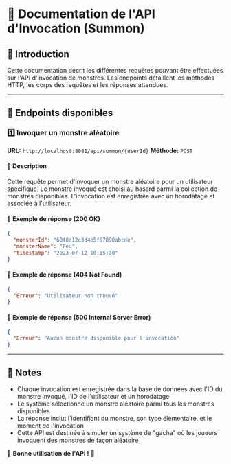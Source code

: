 # 📌 Documentation de l'API d'Invocation (Summon)

## 📢 Introduction
Cette documentation décrit les différentes requêtes pouvant être effectuées sur l'API d'invocation de monstres. Les endpoints détaillent les méthodes HTTP, les corps des requêtes et les réponses attendues.

---

## 🚀 Endpoints disponibles

### 1️⃣ Invoquer un monstre aléatoire
**URL:** `http://localhost:8081/api/summon/{userId}`
**Méthode:** `POST`

#### 🔹 Description
Cette requête permet d'invoquer un monstre aléatoire pour un utilisateur spécifique. Le monstre invoqué est choisi au hasard parmi la collection de monstres disponibles. L'invocation est enregistrée avec un horodatage et associée à l'utilisateur.

#### 🔹 Exemple de réponse (200 OK)
```json
{
  "monsterId": "60f8a12c3d4e5f67890abcde",
  "monsterName": "Feu",
  "timestamp": "2023-07-12 10:15:30"
}
```

#### 🔹 Exemple de réponse (404 Not Found)
```json
{
  "Erreur": "Utilisateur non trouvé"
}
```

#### 🔹 Exemple de réponse (500 Internal Server Error)
```json
{
  "Erreur": "Aucun monstre disponible pour l'invocation"
}
```

---

## 📌 Notes
- Chaque invocation est enregistrée dans la base de données avec l'ID du monstre invoqué, l'ID de l'utilisateur et un horodatage
- Le système sélectionne un monstre aléatoire parmi tous les monstres disponibles
- La réponse inclut l'identifiant du monstre, son type élémentaire, et le moment de l'invocation
- Cette API est destinée à simuler un système de "gacha" où les joueurs invoquent des monstres de façon aléatoire

🚀 **Bonne utilisation de l'API !** 🎯